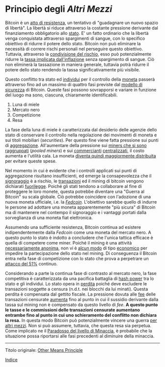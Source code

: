 # Principio degli _Altri Mezzi_



Bitcoin è un [atto di resistenza](ch004-axiom-of-resistance.md), un tentativo di "guadagnare un nuovo spazio di libertà". La libertà si riduce attraverso la costante pressione derivante dal finanziamento obbligatorio allo [stato](ch101-glossary.md#stato). E' un fatto ordinario che la libertà venga conquistata attraverso spargimenti di sangue, con lo specifico obiettivo di ridurre il potere dello stato. Bitcoin non può eliminare la necessità di correre rischi personali nel perseguire questo obiettivo. Tuttavia, attraverso la [condivisione del rischio](ch016-risk-sharing-principle.md), esso può potenzialmente ridurre la [tassa implicata dall'inflazione](https://it.wikipedia.org/wiki/Signoraggio) senza spargimento di sangue. Ciò non eliminerà la tassazione in maniera generale, tuttavia potrà ridurre il potere dello stato rendendo la tassa significativamente più visibile.

Questo conflitto tra stato ed [individui](ch101-glossary.md#persona) per il controllo della [moneta](ch005-money-taxonomy.md) passerà attraverso fino ad un massimo di quattro fasi previste dal [modello di sicurezza](ch035-qualitative-security-model.md) di Bitcoin. Queste fasi possono sovrapporsi e variare in funzione del luogo ma sono, ciascuna, chiaramente identificabili.

1. Luna di miele
2. Mercato nero
3. Competizione
4. Resa

La fase della luna di miele è caratterizzata dal desiderio delle agenzie dello stato di conservare il controllo nella regolazione dei movimenti di moneta e sui titoli mobiliari (_securities_). Per questo fine viene fatta pressione sui punti di [aggregazione]().  All'aumentare della pressione sui [miners che si sono raggruppati](ch101-glossary.md#raggruppamento-pooling) (_pooled miners_) e sui [commercianti](ch101-glossary.md#commerciante) [centralizzati](ch101-glossary.md#centralizzazione), il costo aumenta e l'utilità cala. La moneta [diventa quindi maggiormente distribuita](ch033-threat-level-paradox.md) per evitare queste spese.

Nel momento in cui è evidente che i controlli applicati sui punti di aggregazione risultano insufficienti, ed emerge la consapevolezza che il [signoraggio]() è a rischio, le [transazioni](ch101-glossary.md#transazione) ed il mining di bitcoin vengono dichiarati [fuorilegge](ch088-hearn-error.md). Poiché gli stati tendono a collaborare al fine di proteggere le loro monete, questa potrebbe diventare una "Guerra al Bitcoin" su scala globale. Ciò potrebbe coincidere con l'adozione di una nuova moneta ufficiale, i.e. la [_Fedcoin_](ch087-fedcoin-objectives.md). L'obiettivo sarebbe quello di indurre le persone ad adottare una moneta apparentemente "più sicura" di Bitcoin ma di mantenere nel contempo il signoraggio e i vantaggi portati dalla sorveglianza di una moneta fiat elettronica.

Assumendo una sufficiente resistenza, Bitcoin continua ad esistere indipendentemente dalla _Fedcoin_ come una moneta del mercato nero. A questo punto lo stato è indotto a concludere che l'unica tattica efficace è quella di competere come miner. Poiché il mining è una attività [necessariamente anonima](ch023-public-data-principle.md), non vi è [alcun modo](ch073-proof-of-work-fallacy.md) di tipo [economico](ch101-glossary.md#economia) per impedire la partecipazione dello stato nel mining. Di conseguenza il Bitcoin entra nella fase di competizione con lo stato che prova a perpetrare un [attacco del 51%](ch101-glossary.md#maggioranza-dellhash-power) continuo.

Considerando a parte la continua fase di contrasto al mercato nero, la fase competitiva è caratterizzata da una pacifica battaglia di [hash power](ch101-glossary.md#hash-power) tra lo stato e gli individui. Lo stato opera in [perdita](ch101-glossary.md#perdita) poiché deve escludere le transazioni soggette a censura (n.d.t. nei blocchi da lui minati). Questa perdita è compensata dal gettito fiscale. La pressione dovuta alle [fee](ch101-glossary.md#commissioni-di-transazione-fee) delle transazioni censurate [aumenta](ch028-censorship-resistance-property.md) fino al punto in cui il sussidio derivante dalla tassa sul mining non è compensato da questo livello di _fee_. **A questo punto le tasse e le commissioni delle transazioni censurate aumentano entrambe fino al punto in cui uno schieramento del conflitto non dichiara la resa.** In questa modo Bitcoin può potenzialmente vincere una guerra [per altri mezzi](https://it.wikiquote.org/wiki/Carl_von_Clausewitz). Non si può assumere, tuttavia, che questa resa sia perpetua. Come implicato ne il [Paradosso del livello di Minaccia](ch033-threat-level-paradox.md), è probabile che la situazione possa riportarsi alle fasi precedenti al diminuire della minaccia.

---

Titolo originale: [Other Means Principle](https://github.com/libbitcoin/libbitcoin-system/wiki/Other-Means-Principle)

[Indice](/README.md)

